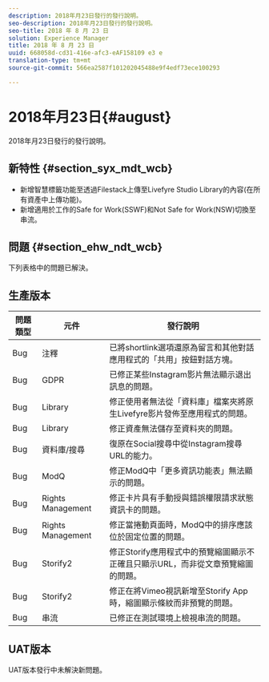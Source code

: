 ```yaml
---
description: 2018年月23日發行的發行說明。
seo-description: 2018年月23日發行的發行說明。
seo-title: 2018 年 8 月 23 日
solution: Experience Manager
title: 2018 年 8 月 23 日
uuid: 668058d-cd31-416e-afc3-eAF158109 e3 e
translation-type: tm+mt
source-git-commit: 566ea2587f101202045488e9f4edf73ece100293

---
```



# 2018年月23日{#august}

2018年月23日發行的發行說明。

## 新特性 {#section_syx_mdt_wcb}

* 新增智慧標籤功能至透過Filestack上傳至Livefyre Studio Library的內容(在所有資產中上傳功能)。
* 新增適用於工作的Safe for Work(SSWF)和Not Safe for Work(NSW)切換至串流。

## 問題 {#section_ehw_ndt_wcb}

下列表格中的問題已解決。

## 生產版本

| **問題類型** | **元件** | **發行說明** |
|---|---|---|
| Bug | 注釋 | 已將shortlink選項還原為留言和其他對話應用程式的「共用」按鈕對話方塊。 |
| Bug | GDPR | 已修正某些Instagram影片無法顯示退出訊息的問題。 |
| Bug | Library | 修正使用者無法從「資料庫」檔案夾將原生Livefyre影片發佈至應用程式的問題。 |
| Bug | Library | 修正資產無法儲存至資料夾的問題。 |
| Bug | 資料庫/搜尋 | 復原在Social搜尋中從Instagram搜尋URL的能力。 |
| Bug | ModQ | 修正ModQ中「更多資訊功能表」無法顯示的問題。 |
| Bug | Rights Management | 修正卡片具有手動授與錯誤權限請求狀態資訊卡的問題。 |
| Bug | Rights Management | 修正當捲動頁面時，ModQ中的排序應該位於固定位置的問題。 |
| Bug | Storify2 | 修正Storify應用程式中的預覽縮圖顯示不正確且只顯示URL，而非從文章預覽縮圖的問題。 |
| Bug | Storify2 | 修正在將Vimeo視訊新增至Storify App時，縮圖顯示條紋而非預覽的問題。 |
| Bug | 串流 | 已修正在測試環境上檢視串流的問題。 |

## UAT版本

UAT版本發行中未解決新問題。
